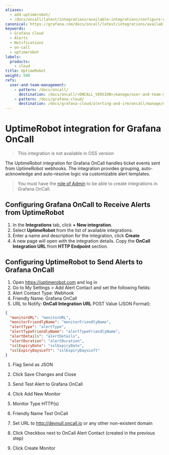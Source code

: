 ```yaml
---
aliases:
  - add-uptimerobot/
  - /docs/oncall/latest/integrations/available-integrations/configure-uptimerobot/
canonical: https://grafana.com/docs/oncall/latest/integrations/available-integrations/configure-uptimerobot/
keywords:
  - Grafana Cloud
  - Alerts
  - Notifications
  - on-call
  - uptimerobot
labels:
  products:
    - cloud
title: UptimeRobot
weight: 500
refs:
  user-and-team-management:
    - pattern: /docs/oncall/
      destination: /docs/oncall/<ONCALL_VERSION>/manage/user-and-team-management/
    - pattern: /docs/grafana-cloud/
      destination: /docs/grafana-cloud/alerting-and-irm/oncall/manage/user-and-team-management/
---
```


# UptimeRobot integration for Grafana OnCall

> This integration is not available in OSS version

The UptimeRobot integration for Grafana OnCall handles ticket events sent from UptimeRobot webhooks.
The integration provides grouping, auto-acknowledge and auto-resolve logic via customizable alert templates.

> You must have the [role of Admin](ref:user-and-team-management) to be able to create integrations in Grafana OnCall.

## Configuring Grafana OnCall to Receive Alerts from UptimeRobot

1. In the **Integrations** tab, click **+ New integration**.
2. Select **UptimeRobot** from the list of available integrations.
3. Enter a name and description for the integration, click **Create**
4. A new page will open with the integration details. Copy the **OnCall Integration URL** from **HTTP Endpoint** section.

## Configuring UptimeRobot to Send Alerts to Grafana OnCall

1. Open <https://uptimerobot.com> and log in
1. Go to My Settings > Add Alert Contact and set the following fields:
1. Alert Contact Type: Webhook
1. Friendly Name: Grafana OnCall
1. URL to Notify: **OnCall Integration URL**
   POST Value (JSON Format):

```json
{
  "monitorURL": "monitorURL",
  "monitorFriendlyName": "monitorFriendlyName",
  "alertType": "alertType",
  "alertTypeFriendlyName": "alertTypeFriendlyName",
  "alertDetails": "alertDetails",
  "alertDuration": "alertDuration",
  "sslExpiryDate": "sslExpiryDate",
  "sslExpiryDaysLeft": "sslExpiryDaysLeft"
}
```

1. Flag Send as JSON
1. Click Save Changes and Close
1. Send Test Alert to Grafana OnCall

1. Click Add New Monitor
1. Monitor Type HTTP(s)
1. Friendly Name Test OnCall
1. Set URL to <http://devnull.oncall.io> or any other non-existent domain
1. Click Checkbox next to OnCall Alert Contact (created in the previous step)
1. Click Create Monitor

